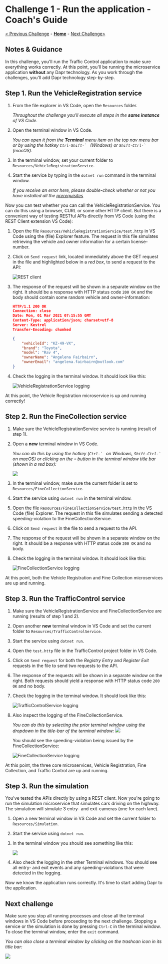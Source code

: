 # Challenge 1 - Run the application - Coach's Guide

[< Previous Challenge](./Solution-00.md) - **[Home](../README.md)** - [Next Challenge>](./Solution-02.md)

## Notes & Guidance

In this challenge, you'll run the Traffic Control application to make sure everything works correctly. At this point, you'll be running the microservice application **without** any Dapr technology. As you work through the challenges, you'll add Dapr technology step-by-step.

## Step 1. Run the VehicleRegistration service

1. From the file explorer in VS Code, open the `Resources` folder.

   *Throughout the challenge you'll execute *all steps* in the **same instance** of VS Code.*

1. Open the terminal window in VS Code.

   *You can open it from the **Terminal** menu item on the top nav menu bar or by using the hotkey ``Ctrl-Shift-` `` (Windows) or ``Shift-Ctrl-` `` (macOS).*

1. In the terminal window, set your current folder to `Resources/VehicleRegistrationService`.

1. Start the service by typing in the `dotnet run` command in the terminal window.

   *If you receive an error here, please double-check whether or not you have installed all the [prerequisites](../README.md#Prerequisites)*

Now you can test whether you can call the VehicleRegistrationService. You can do this using a browser, CURL or some other HTTP client. But there is a convenient way of testing RESTful APIs directly from VS Code (using the REST Client extension VS Code):

1. Open the file `Resources/VehicleRegistrationService/test.http` in VS Code using the (file) Explorer feature. The request in this file simulates retrieving the vehicle and owner information for a certain license-number.

1. Click on `Send request` link, located immediately above the GET request in the file and highlighted below in a *red box*, to send a request to the API:

   ![REST client](../images/Challenge-01/rest-client.png)

1. The response of the request will be shown in a separate window on the right. It should be a response with HTTP status code `200 OK` and the body should contain some random vehicle and owner-information:

   ```json
   HTTP/1.1 200 OK
   Connection: close
   Date: Mon, 01 Mar 2021 07:15:55 GMT
   Content-Type: application/json; charset=utf-8
   Server: Kestrel
   Transfer-Encoding: chunked
   
   {
       "vehicleId": "KZ-49-VX",
       "brand": "Toyota",
       "model": "Rav 4",
       "ownerName": "Angelena Fairbairn",
       "ownerEmail": "angelena.fairbairn@outlook.com"
   }
   ```

1. Check the logging in the terminal window. It should look like this:

   ![VehicleRegistrationService logging](../images/Challenge-01/logging-vehicleregistrationservice.png)

At this point, the Vehicle Registration microservice is up and running correctly!

## Step 2. Run the FineCollection service

1. Make sure the VehicleRegistrationService service is running (result of step 1).

1. Open a **new** terminal window in VS Code.

    *You can do this by using the hotkey (``Ctrl-` `` on Windows, ``Shift-Ctrl-` `` on macOS) or clicking on the `+` button in the terminal window title bar (shown in a red box):*

    ![](../images/Challenge-01/terminal-new.png)

1. In the terminal window, make sure the current folder is set to `Resources/FineCollectionService`.

1. Start the service using `dotnet run` in the terminal window.

1. Open the file `Resources/FineCollectionService/test.http` in the VS Code (file) Explorer. The request in this file simulates sending a detected speeding-violation to the FineCollectionService.

1. Click on `Send request` in the file to send a request to the API.

1. The response of the request will be shown in a separate window on the right. It should be a response with HTTP status code `200 OK` and no body.

1. Check the logging in the terminal window. It should look like this:

    ![FineCollectionService logging](../images/Challenge-01/logging-finecollectionservice.png)

At this point, both the Vehicle Registration and Fine Collection microservices are up and running.

## Step 3. Run the TrafficControl service

1. Make sure the VehicleRegistrationService and FineCollectionService are running (results of step 1 and 2).

1. Open another **new** terminal window in VS Code and set the current folder to `Resources/TrafficControlService`.

1. Start the service using `dotnet run`.

1. Open the `test.http` file in the TrafficControl project folder in VS Code.

1. Click on `Send request` for both the *Registry Entry* and *Register Exit* requests in the file to send two requests to the API.

1. The response of the requests will be shown in a separate window on the right. Both requests should yield a response with HTTP status code `200 OK` and no body.

1. Check the logging in the terminal window. It should look like this:

    ![TrafficControlService logging](../images/Challenge-01/logging-trafficcontrolservice.png)

1. Also inspect the logging of the FineCollectionService.

    *You can do this by selecting the prior terminal window using the dropdown in the title-bar of the terminal window:*
    ![](../images/Challenge-01/terminal-dropdown.png)

    You should see the speeding-violation being issued by the FineCollectionService:

    ![FineCollectionService logging](../images/Challenge-01/logging-finecollectionservice.png)

At this point, the three core microservices, Vehicle Registration, Fine Collection, and Traffic Control are up and running.

## Step 3. Run the simulation

You've tested the APIs directly by using a REST client. Now you're going to run the simulation microservice that simulates cars driving on the highway. The simulation will simulate 3 entry- and exit-cameras (one for each lane).

1. Open a new terminal window in VS Code and set the current folder to `Resources/Simulation`.

1. Start the service using `dotnet run`.

1. In the terminal window you should see something like this:

    ![](../images/Challenge-01/logging-simulation.png)

1. Also check the logging in the other Terminal windows. You should see all entry- and exit events and any speeding-violations that were detected in the logging.

Now we know the application runs correctly. It's time to start adding Dapr to the application.

## Next challenge

Make sure you stop all running processes and close all the terminal windows in VS Code before proceeding to the next challenge. Stopping a service or the simulation is done by pressing `Ctrl-C` in the terminal window. To close the terminal window, enter the `exit` command.

*You can also close a terminal window by clicking on the trashcan icon in its title bar:*

![](../images/Challenge-01/terminal-trashcan.png)
